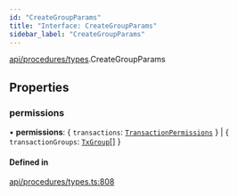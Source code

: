 ```yaml
---
id: "CreateGroupParams"
title: "Interface: CreateGroupParams"
sidebar_label: "CreateGroupParams"
---
```


[api/procedures/types](../../../../../modules/API/Procedures/Types/Types.md).CreateGroupParams

## Properties

### permissions

• **permissions**: { `transactions`: [`TransactionPermissions`](../../../../Types/TransactionPermissions/TransactionPermissions.md)  } \| { `transactionGroups`: [`TxGroup`](../../../../../enums/Types/TxGroup/TxGroup.md)[]  }

#### Defined in

[api/procedures/types.ts:808](https://github.com/PolymeshAssociation/polymesh-sdk/blob/95f248df/src/api/procedures/types.ts#L808)
